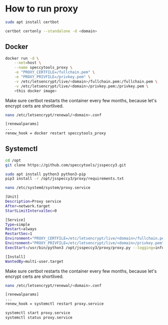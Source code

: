 # How to run proxy

```bash
sudo apt install certbot
```

```bash
certbot certonly --standalone -d <domain>
```

## Docker

```bash
docker run -d \
    --net=host \
    --name speccytools_proxy \
    -e "PROXY_CERTFILE=/fullchain.pem" \
    -e "PROXY_PRIVFILE=/privkey.pem" \
    -v /etc/letsencrypt/live/<domain>/fullchain.pem:/fullchain.pem \
    -v /etc/letsencrypt/live/<domain>/privkey.pem:/privkey.pem \
    <this docker image>
```

Make sure certbot restarts the container every few months, because let's encrypt certs are shortlived.

```bash
nano /etc/letsencrypt/renewal/<domain>.conf

[renewalparams]
...
renew_hook = docker restart speccytools_proxy
```

## Systemctl

```bash
cd /opt
git clone https://github.com/speccytools/jsspeccy3.git

sudo apt install python3 python3-pip
pip3 install -r /opt/jsspeccy3/proxy/requirements.txt
```

```bash
nano /etc/systemd/system/proxy.service

[Unit]
Description=Proxy service
After=network.target
StartLimitIntervalSec=0

[Service]
Type=simple
Restart=always
RestartSec=1
Environment="PROXY_CERTFILE=/etc/letsencrypt/live/<domain>/fullchain.pem"
Environment="PROXY_PRIVFILE=/etc/letsencrypt/live/<domain>/privkey.pem"
ExecStart=/usr/bin/python3 /opt/jsspeccy3/proxy/proxy.py --logging=info --origin=https://<your origin that connects to proxy>

[Install]
WantedBy=multi-user.target
```

Make sure certbot restarts the container every few months, because let's encrypt certs are shortlived.

```bash
nano /etc/letsencrypt/renewal/<domain>.conf

[renewalparams]
...
renew_hook = systemctl restart proxy.service
```

```bash
systemctl start proxy.service
systemctl status proxy.service
```
